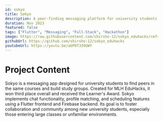 ```yaml
---
id: sokyo
title: Sokyo
description: A peer-finding messaging platform for university students.
duration: Nov 2023
featured: false
tags: ["Flutter", "Messaging", "Full-Stack", "Hackathon"]
image: https://raw.githubusercontent.com/shirsho-12/sokyo_eduhacks/refs/heads/master/assets/images/logo.PNG
githubUrl: https://github.com/shirsho-12/sokyo_eduhacks
youtubeUrl: https://youtu.be/abP0T339GWY
---
```


# Project Content

Sokyo is a messaging app designed for university students to find peers in the same courses and build study groups. Created for MLH EduHacks, it won third place overall and received the Learner's Award. Sokyo implements chat functionality, profile matching, and scheduling features using a Flutter frontend and Firebase backend. Its goal is to foster collaboration and community among new university students, especially those entering large classes or unfamiliar environments.

